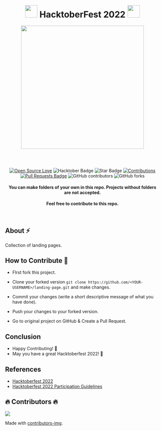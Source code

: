 <h1 align="center"> <img src= "https://octodex.github.com/images/original.png" width= "40" /> HacktoberFest 2022 <img src="https://octodex.github.com/images/original.png" width= "40" /> </h1>



<div align="center">

<img src= "https://github.com/prabhurohiths/web-hacktoberfest2022/blob/main/Assets/Hfest-Logo-2-Color-Manga.png" width= "400"/>

<br> <br>

[![Open Source Love](https://firstcontributions.github.io/open-source-badges/badges/open-source-v1/open-source.svg)](https://github.com/MrKrishnaAgarwal/Hacktoberfest2022)
<img src="https://img.shields.io/badge/HacktoberFest-2022-blueviolet" alt="Hacktober Badge"/>
<img src="https://img.shields.io/static/v1?label=%E2%AD%90&message=If%20Useful&style=style=flat&color=BC4E99" alt="Star Badge"/>
<a href="" ><img src="https://img.shields.io/badge/Contributions-welcome-green.svg?style=flat&logo=github" alt="Contributions" /></a>
<a href=""><img src="https://img.shields.io/github/issues-pr-closed/djswain09/landing-page" alt="Pull Requests Badge"/></a>
<img alt="GitHub contributors" src="https://img.shields.io/github/contributors/djswain09/landing-page?color=light-green">
<img alt="GitHub forks" src="https://img.shields.io/github/forks/djswain09/landing-page?style=social">
<h4>You can make folders of your own in this repo. Projects without folders are not accepted.</h4>


<h4> Feel free to contribute to this repo.</h4>

</div>

<br>

## About :zap:
Collection of landing pages.

## How to Contribute :dart:

- FIrst fork this project.

- Clone your forked version ```git clone https://github.com/<YOUR-USERNAME>/landing-page.git```
 and make changes.

- Commit your changes (write a short descriptive message of what you have done).

- Push your changes to your forked version.

- Go to original project on GitHub & Create a Pull Request.

## Conclusion

- Happy Contributing! 🎉 
- May you have a great Hacktoberfest 2022! 🎉

## References

- [Hacktoberfest 2022](https://hacktoberfest.digitalocean.com)
- [Hacktoberfest 2022 Participation Guidelines](https://hacktoberfest.com/participation)

## :fire: Contributors :fire:

<a href="https://github.com/djswain09/landing-page/graphs/contributors">
  <img src="https://contrib.rocks/image?repo=djswain09/landing-page" />
</a>

Made with [contributors-img](https://contrib.rocks).
